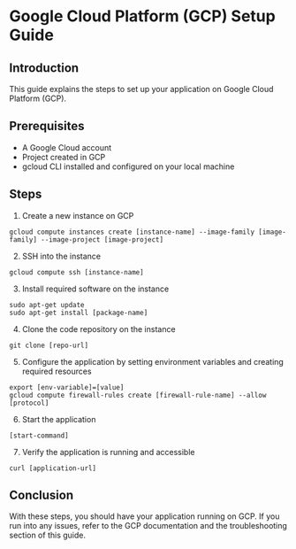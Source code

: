 # Google Cloud Platform (GCP) Setup Guide

## Introduction

This guide explains the steps to set up your application on Google Cloud Platform (GCP).

## Prerequisites

- A Google Cloud account
- Project created in GCP
- gcloud CLI installed and configured on your local machine

## Steps

1. Create a new instance on GCP
```
gcloud compute instances create [instance-name] --image-family [image-family] --image-project [image-project]
```

2. SSH into the instance
```
gcloud compute ssh [instance-name]
```

3. Install required software on the instance
```
sudo apt-get update
sudo apt-get install [package-name]
```

4. Clone the code repository on the instance
```
git clone [repo-url]
```

5. Configure the application by setting environment variables and creating required resources
```
export [env-variable]=[value]
gcloud compute firewall-rules create [firewall-rule-name] --allow [protocol]
```

6. Start the application
```
[start-command]
```

7. Verify the application is running and accessible
```
curl [application-url]
```

## Conclusion

With these steps, you should have your application running on GCP. If you run into any issues, refer to the GCP documentation and the troubleshooting section of this guide.

